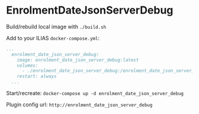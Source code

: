 # EnrolmentDateJsonServerDebug

Build/rebuild local image with `./build.sh`

Add to your ILIAS `docker-compose.yml`:
```yaml
...
  enrolment_date_json_server_debug:
    image: enrolment_date_json_server_debug:latest
    volumes:
      - ./enrolment_date_json_server_debug:/enrolment_date_json_server_debug
    restart: always
  ...
```

Start/recreate:
`docker-compose up -d enrolment_date_json_server_debug`

Plugin config url: `http://enrolment_date_json_server_debug`
